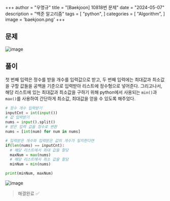 +++
author = "우명규"
title = "[Baekjoon] 10818번 문제"
date = "2024-05-07"
description = "백준 알고리즘"
tags = [
    "python",
]
categories = [
    "Algorithm",
]
image = 'baekjoon.png'
+++

<!--more-->

## 문제

![image](https://github.com/myeongcode/myeongcode.github.io/assets/67165016/2979fa7e-8b48-46be-8828-64371a6fc762)

## 풀이

첫 번째 입력은 정수를 받을 개수를 입력값으로 받고, 두 번째 입력에는 최대값과 최소값을 구할 값들을 공백을 기준으로 입력받아 리스트에 정수형으로 넣어준다.
그리고나서, 해당 리스트에 있는 최대값과 최소값을 구하기 위해 python에서 사용되는 `min()`과`max()`를 사용하여 간단하게 최소값, 최대값을 얻을 수 있도록 해주었다.

```python
# 정수 개수 입력받기
inputCnt = int(input())
# 값 입력받기
nums = input().split()
# 받은 입력 값을 정수로 변환
nums = [int(num) for num in nums]

# 입력받은 개수와 입력받은 값의 개수가 일치한다면
if(len(nums) == inputCnt):
  # 해당 리스트에서 최대 값을 할당
  maxNum = max(nums)
  # 해당 리스트에서 최소 값을 할당
  minNum = min(nums)

print(minNum, maxNum)
```

![image](https://github.com/myeongcode/myeongcode.github.io/assets/67165016/72952a16-6ece-4ac8-854b-d214e5bfe691)

> 해결완료 ✅

